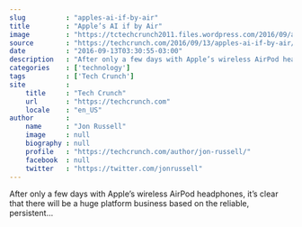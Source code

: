 ```yaml
---
slug          : "apples-ai-if-by-air"
title         : "Apple’s AI if by Air"
image         : "https://tctechcrunch2011.files.wordpress.com/2016/09/apple_0161.jpg?w=764&h=400&crop=1"
source        : "https://techcrunch.com/2016/09/13/apples-ai-if-by-air/"
date          : "2016-09-13T03:30:55-03:00"
description   : "After only a few days with Apple’s wireless AirPod headphones, it’s clear that there will be a huge platform business based on the reliable, persistent..."
categories    : ['technology']
tags          : ['Tech Crunch']
site          :
    title     : "Tech Crunch"
    url       : "https://techcrunch.com"
    locale    : "en_US"
author        :
    name      : "Jon Russell"
    image     : null
    biography : null
    profile   : "https://techcrunch.com/author/jon-russell/"
    facebook  : null
    twitter   : "https://twitter.com/jonrussell"
---
```


After only a few days with Apple’s wireless AirPod headphones, it’s clear that there will be a huge platform business based on the reliable, persistent...
